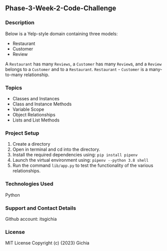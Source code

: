 ## Phase-3-Week-2-Code-Challenge

### Description
Below is a Yelp-style domain containing three models:
- Restaurant
- Customer
- Review

A `Restaurant` has many `Reviews`, a `Customer` has many `Review`s, and a `Review` belongs to a `Customer` and to a `Restaurant`.
`Restaurant` - `Customer` is a many-to-many relationship.

### Topics
- Classes and Instances
- Class and Instance Methods
- Variable Scope
- Object Relationships
- Lists and List Methods

### Project Setup
 1. Create a directory 
 2. Open in terminal and cd into the directory.
 3. Install the required dependencies using: `pip install pipenv`
 4. Launch the virtual environment using: `pipenv --python 3.8 shell`
 5. Run the command `lib/app.py` to test the functionality of the various relationships.

### Technologies Used
Python

### Support and Contact Details
Github account: itsgichia

### License
MIT License Copyright (c) {2023} Gichia
